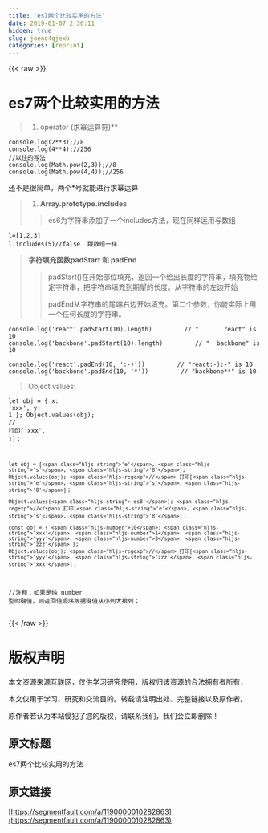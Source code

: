 ```yaml
---
title: 'es7两个比较实用的方法' 
date: 2019-01-07 2:30:11
hidden: true
slug: joeno4qjexb
categories: [reprint]
---
```


{{< raw >}}

                    
<h1 id="articleHeader0">es7两个比较实用的方法</h1>
<blockquote><ol><li><p><strong> </strong> operator (求幂运算符)**</p></li></ol></blockquote>
<div class="widget-codetool" style="display:none;">
      <div class="widget-codetool--inner">
      <span class="selectCode code-tool" data-toggle="tooltip" data-placement="top" title="" data-original-title="全选"></span>
      <span type="button" class="copyCode code-tool" data-toggle="tooltip" data-placement="top" data-clipboard-text="console.log(2**3);//8
console.log(4**4);//256
//以往的写法
console.log(Math.pow(2,3));//8
console.log(Math.pow(4,4));//256" title="" data-original-title="复制"></span>
      <span type="button" class="saveToNote code-tool" data-toggle="tooltip" data-placement="top" title="" data-original-title="放进笔记"></span>
      </div>
      </div><pre class="hljs lsl"><code>console.log(<span class="hljs-number">2</span>**<span class="hljs-number">3</span>);<span class="hljs-comment">//8</span>
console.log(<span class="hljs-number">4</span>**<span class="hljs-number">4</span>);<span class="hljs-comment">//256</span>
<span class="hljs-comment">//以往的写法</span>
console.log(Math.pow(<span class="hljs-number">2</span>,<span class="hljs-number">3</span>));<span class="hljs-comment">//8</span>
console.log(Math.pow(<span class="hljs-number">4</span>,<span class="hljs-number">4</span>));<span class="hljs-comment">//256</span></code></pre>
<p>还不是很简单，两个*号就能进行求幂运算</p>
<blockquote>
<ol><li><p><strong> Array.prototype.includes</strong></p></li></ol>
<blockquote><p>es6为字符串添加了一个includes方法，现在同样运用与数组</p></blockquote>
</blockquote>
<div class="widget-codetool" style="display:none;">
      <div class="widget-codetool--inner">
      <span class="selectCode code-tool" data-toggle="tooltip" data-placement="top" title="" data-original-title="全选"></span>
      <span type="button" class="copyCode code-tool" data-toggle="tooltip" data-placement="top" data-clipboard-text="l=[1,2,3]
l.includes(5)//false  跟数组一样" title="" data-original-title="复制"></span>
      <span type="button" class="saveToNote code-tool" data-toggle="tooltip" data-placement="top" title="" data-original-title="放进笔记"></span>
      </div>
      </div><pre class="hljs lsl"><code>l=[<span class="hljs-number">1</span>,<span class="hljs-number">2</span>,<span class="hljs-number">3</span>]
l.includes(<span class="hljs-number">5</span>)<span class="hljs-comment">//false  跟数组一样</span></code></pre>
<blockquote>
<p><strong>字符填充函数padStart 和 padEnd</strong></p>
<blockquote>
<p>padStart()在开始部位填充，返回一个给出长度的字符串，填充物给定字符串，把字符串填充到期望的长度。从字符串的左边开始</p>
<p>padEnd从字符串的尾端右边开始填充。第二个参数，你能实际上用一个任何长度的字符串。</p>
</blockquote>
</blockquote>
<div class="widget-codetool" style="display:none;">
      <div class="widget-codetool--inner">
      <span class="selectCode code-tool" data-toggle="tooltip" data-placement="top" title="" data-original-title="全选"></span>
      <span type="button" class="copyCode code-tool" data-toggle="tooltip" data-placement="top" data-clipboard-text="console.log('react'.padStart(10).length)         // &quot;       react&quot; is 10
console.log('backbone'.padStart(10).length)         // &quot;  backbone&quot; is 10" title="" data-original-title="复制"></span>
      <span type="button" class="saveToNote code-tool" data-toggle="tooltip" data-placement="top" title="" data-original-title="放进笔记"></span>
      </div>
      </div><pre class="hljs coffeescript"><code><span class="hljs-built_in">console</span>.log(<span class="hljs-string">'react'</span>.padStart(<span class="hljs-number">10</span>).length)         <span class="hljs-regexp">//</span> <span class="hljs-string">"       react"</span> <span class="hljs-keyword">is</span> <span class="hljs-number">10</span>
<span class="hljs-built_in">console</span>.log(<span class="hljs-string">'backbone'</span>.padStart(<span class="hljs-number">10</span>).length)         <span class="hljs-regexp">//</span> <span class="hljs-string">"  backbone"</span> <span class="hljs-keyword">is</span> <span class="hljs-number">10</span></code></pre>
<div class="widget-codetool" style="display:none;">
      <div class="widget-codetool--inner">
      <span class="selectCode code-tool" data-toggle="tooltip" data-placement="top" title="" data-original-title="全选"></span>
      <span type="button" class="copyCode code-tool" data-toggle="tooltip" data-placement="top" data-clipboard-text="console.log('react'.padEnd(10, ':-)'))         // &quot;react:-):-&quot; is 10
console.log('backbone'.padEnd(10, '*'))         // &quot;backbone**&quot; is 10" title="" data-original-title="复制"></span>
      <span type="button" class="saveToNote code-tool" data-toggle="tooltip" data-placement="top" title="" data-original-title="放进笔记"></span>
      </div>
      </div><pre class="hljs coffeescript"><code><span class="hljs-built_in">console</span>.log(<span class="hljs-string">'react'</span>.padEnd(<span class="hljs-number">10</span>, <span class="hljs-string">':-)'</span>))         <span class="hljs-regexp">//</span> <span class="hljs-string">"react:-):-"</span> <span class="hljs-keyword">is</span> <span class="hljs-number">10</span>
<span class="hljs-built_in">console</span>.log(<span class="hljs-string">'backbone'</span>.padEnd(<span class="hljs-number">10</span>, <span class="hljs-string">'*'</span>))         <span class="hljs-regexp">//</span> <span class="hljs-string">"backbone**"</span> <span class="hljs-keyword">is</span> <span class="hljs-number">10</span></code></pre>
<blockquote><p>Object.values:</p></blockquote>
<div class="widget-codetool" style="display:none;">
      <div class="widget-codetool--inner">
      <span class="selectCode code-tool" data-toggle="tooltip" data-placement="top" title="" data-original-title="全选"></span>
      <span type="button" class="copyCode code-tool" data-toggle="tooltip" data-placement="top" data-clipboard-text="let obj = { 
     x: 'xxx', 
     y: 1 
};
    Object.values(obj); // 打印['xxx', 1]；

    let obj = ['e', 's', '8'];
    Object.values(obj); // 打印['e', 's', '8']；
        
    Object.values('es8'); // 打印['e', 's', '8']；
        
    const obj = { 10: 'xxx', 1: 'yyy', 3: 'zzz' };
    Object.values(obj); // 打印['yyy', 'zzz', 'xxx']；
//注释：如果是纯 number 型的键值，则返回值顺序根据键值从小到大排列；" title="" data-original-title="复制"></span>
      <span type="button" class="saveToNote code-tool" data-toggle="tooltip" data-placement="top" title="" data-original-title="放进笔记"></span>
      </div>
      </div><pre class="hljs awk"><code>let obj = { 
     x: <span class="hljs-string">'xxx'</span>, 
     y: <span class="hljs-number">1</span> 
};
    Object.values(obj); <span class="hljs-regexp">//</span> 打印[<span class="hljs-string">'xxx'</span>, <span class="hljs-number">1</span>]；

    let obj = [<span class="hljs-string">'e'</span>, <span class="hljs-string">'s'</span>, <span class="hljs-string">'8'</span>];
    Object.values(obj); <span class="hljs-regexp">//</span> 打印[<span class="hljs-string">'e'</span>, <span class="hljs-string">'s'</span>, <span class="hljs-string">'8'</span>]；
        
    Object.values(<span class="hljs-string">'es8'</span>); <span class="hljs-regexp">//</span> 打印[<span class="hljs-string">'e'</span>, <span class="hljs-string">'s'</span>, <span class="hljs-string">'8'</span>]；
        
    const obj = { <span class="hljs-number">10</span>: <span class="hljs-string">'xxx'</span>, <span class="hljs-number">1</span>: <span class="hljs-string">'yyy'</span>, <span class="hljs-number">3</span>: <span class="hljs-string">'zzz'</span> };
    Object.values(obj); <span class="hljs-regexp">//</span> 打印[<span class="hljs-string">'yyy'</span>, <span class="hljs-string">'zzz'</span>, <span class="hljs-string">'xxx'</span>]；
<span class="hljs-regexp">//</span>注释：如果是纯 number 型的键值，则返回值顺序根据键值从小到大排列；</code></pre>

                
{{< /raw >}}

# 版权声明
本文资源来源互联网，仅供学习研究使用，版权归该资源的合法拥有者所有，

本文仅用于学习、研究和交流目的。转载请注明出处、完整链接以及原作者。

原作者若认为本站侵犯了您的版权，请联系我们，我们会立即删除！

## 原文标题
es7两个比较实用的方法

## 原文链接
[https://segmentfault.com/a/1190000010282863](https://segmentfault.com/a/1190000010282863)

